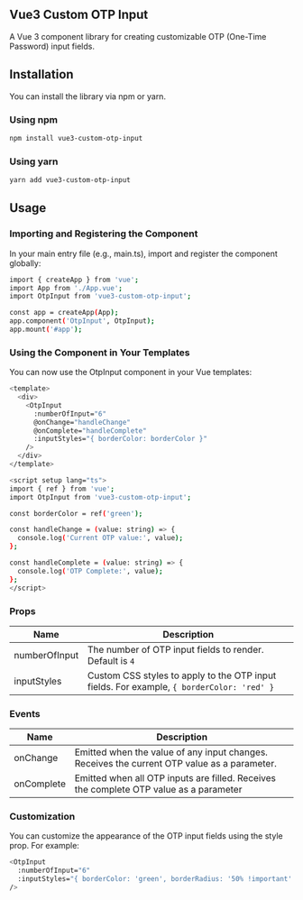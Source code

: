 ## Vue3 Custom OTP Input

A Vue 3 component library for creating customizable OTP (One-Time Password) input fields.

## Installation

You can install the library via npm or yarn.

### Using npm

```bash 
npm install vue3-custom-otp-input
```

### Using yarn

```bash
yarn add vue3-custom-otp-input
```

## Usage
### Importing and Registering the Component

In your main entry file (e.g., main.ts), import and register the component globally:

```bash
import { createApp } from 'vue';
import App from './App.vue';
import OtpInput from 'vue3-custom-otp-input';

const app = createApp(App);
app.component('OtpInput', OtpInput);
app.mount('#app');
```

### Using the Component in Your Templates

You can now use the OtpInput component in your Vue templates:

```bash
<template>
  <div>
    <OtpInput
      :numberOfInput="6"
      @onChange="handleChange"
      @onComplete="handleComplete"
      :inputStyles="{ borderColor: borderColor }"
    />
  </div>
</template>

<script setup lang="ts">
import { ref } from 'vue';
import OtpInput from 'vue3-custom-otp-input';

const borderColor = ref('green');

const handleChange = (value: string) => {
  console.log('Current OTP value:', value);
};

const handleComplete = (value: string) => {
  console.log('OTP Complete:', value);
};
</script>
```

### Props

| Name | Description |
| --- | --- |
| numberOfInput | The number of OTP input fields to render. Default is `4` |
| inputStyles | Custom CSS styles to apply to the OTP input fields. For example, `{ borderColor: 'red' }` |

### Events

| Name | Description |
| --- | --- |
| onChange | Emitted when the value of any input changes. Receives the current OTP value as a parameter. |
| onComplete | Emitted when all OTP inputs are filled. Receives the complete OTP value as a parameter |

### Customization

You can customize the appearance of the OTP input fields using the style prop. For example:

```bash
<OtpInput
  :numberOfInput="6"
  :inputStyles="{ borderColor: 'green', borderRadius: '50% !important' }"
/>
```